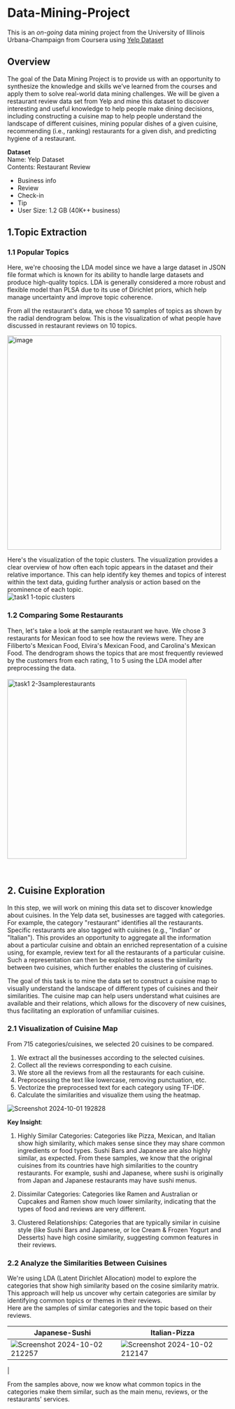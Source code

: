 # Data-Mining-Project
This is an *on-going* data mining project from the University of Illinois Urbana-Champaign from Coursera using [Yelp Dataset]()

## Overview
The goal of the Data Mining Project is to provide us with an opportunity to synthesize the knowledge and skills we’ve learned from the courses and apply them to solve real-world data mining challenges. We will be given a restaurant review data set from Yelp and mine this dataset to discover interesting and useful knowledge to help people make dining decisions, including constructing a cuisine map to help people understand the landscape of different cuisines, mining popular dishes of a given cuisine, recommending (i.e., ranking) restaurants for a given dish, and predicting hygiene of a restaurant.

**Dataset**  
Name: Yelp Dataset  
Contents: Restaurant Review  
  - Business info
  - Review
  - Check-in
  - Tip
  - User
Size: 1.2 GB (40K++ business)

## 1.Topic Extraction 
### 1.1 Popular Topics
Here, we're choosing the LDA model since we have a large dataset in JSON file format which is known for its ability to handle large datasets and produce high-quality topics. LDA is generally considered a more robust and flexible model than PLSA due to its use of Dirichlet priors, which help manage uncertainty and improve topic coherence. 

From all the restaurant's data, we chose 10 samples of topics as shown by the radial dendrogram below. This is the visualization of what people have discussed in restaurant reviews on 10 topics.

<img width="489" alt="image" src="https://github.com/user-attachments/assets/88c113f0-11d3-4bb7-9415-936ccb061088">  

Here's the visualization of the topic clusters. The visualization provides a clear overview of how often each topic appears in the dataset and their relative importance. This can help identify key themes and topics of interest within the text data, guiding further analysis or action based on the prominence of each topic.
<br>
![task1 1-topic clusters](https://github.com/user-attachments/assets/8ed19c46-3440-4c91-849f-2e4f63e0dae3)
<br>

### 1.2 Comparing Some Restaurants  
Then, let's take a look at the sample restaurant we have. We chose 3 restaurants for Mexican food to see how the reviews were. They are Filiberto's Mexican Food, Elvira's Mexican Food, and Carolina's Mexican Food. The dendrogram shows the topics that are most frequently reviewed by the customers from each rating, 1 to 5 using the LDA model after preprocessing the data.  
<br>
<img width="410" alt="task1 2-3samplerestaurants" src="https://github.com/user-attachments/assets/a90b458a-5638-4d9a-bd48-f35a94951833">

<br>

## 2. Cuisine Exploration  
In this step, we will work on mining this data set to discover knowledge about cuisines. In the Yelp data set, businesses are tagged with categories. For example, the category "restaurant" identifies all the restaurants. Specific restaurants are also tagged with cuisines (e.g., "Indian" or "Italian"). This provides an opportunity to aggregate all the information about a particular cuisine and obtain an enriched representation of a cuisine using, for example, review text for all the restaurants of a particular cuisine. Such a representation can then be exploited to assess the similarity between two cuisines, which further enables the clustering of cuisines.  

The goal of this task is to mine the data set to construct a cuisine map to visually understand the landscape of different types of cuisines and their similarities. The cuisine map can help users understand what cuisines are available and their relations, which allows for the discovery of new cuisines, thus facilitating an exploration of unfamiliar cuisines.  

### 2.1 Visualization of Cuisine Map
From 715 categories/cuisines, we selected 20 cuisines to be compared.  
1. We extract all the businesses according to the selected cuisines.
2. Collect all the reviews corresponding to each cuisine.
3. We store all the reviews from all the restaurants for each cuisine.
4. Preprocessing the text like lowercase, removing punctuation, etc.
5. Vectorize the preprocessed text for each category using TF-IDF.
6. Calculate the similarities and visualize them using the heatmap.

![Screenshot 2024-10-01 192828](https://github.com/user-attachments/assets/b6c68730-c979-4737-9160-44cc7ac46025)

**Key Insight**:
1. Highly Similar Categories:
Categories like Pizza, Mexican, and Italian show high similarity, which makes sense since they may share common ingredients or food types. Sushi Bars and Japanese are also highly similar, as expected. From these samples, we know that the original cuisines from its countries have high similarities to the country restaurants. For example, sushi and Japanese, where sushi is originally from Japan and Japanese restaurants may have sushi menus.

2. Dissimilar Categories:
Categories like Ramen and Australian or Cupcakes and Ramen show much lower similarity, indicating that the types of food and reviews are very different.

3. Clustered Relationships:
Categories that are typically similar in cuisine style (like Sushi Bars and Japanese, or Ice Cream & Frozen Yogurt and Desserts) have high cosine similarity, suggesting common features in their reviews.

### 2.2 Analyze the Similarities Between Cuisines  
We're using LDA (Latent Dirichlet Allocation) model to explore the categories that show high similarity based on the cosine similarity matrix. This approach will help us uncover why certain categories are similar by identifying common topics or themes in their reviews.  
Here are the samples of similar categories and the topic based on their reviews. 

| Japanese-Sushi                          | Italian-Pizza                           |
| ----------------------------------- | ----------------------------------- |
| ![Screenshot 2024-10-02 212257](https://github.com/user-attachments/assets/1cd53172-1577-40cd-a1e5-ed7994e537b3) |![Screenshot 2024-10-02 212147](https://github.com/user-attachments/assets/900180e6-6333-410f-9ab5-2de7643bda57)
|  

From the samples above, now we know what common topics in the categories make them similar, such as the main menu, reviews, or the restaurants' services.

